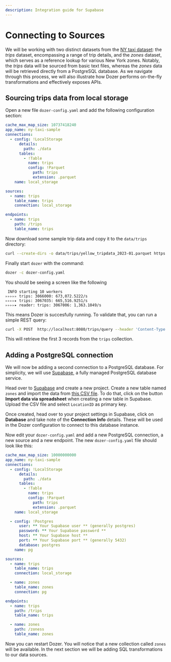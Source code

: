 ```yaml
---
description: Integration guide for Supabase
---
```


# Connecting to Sources

We will be working with two distinct datasets from the [NY taxi dataset](https://www.nyc.gov/site/tlc/about/tlc-trip-record-data.page): the *trips* dataset, encompassing a range of trip details, and the *zones* dataset, which serves as a reference lookup for various New York zones. Notably, the *trips* data will be sourced from basic text files, whereas the *zones* data will be retrieved directly from a PostgreSQL database. As we navigate through this process, we will also illustrate how Dozer performs on-the-fly transformations and effectively exposes APIs.

## Sourcing trips data from local storage

Open a new file `dozer-config.yaml` and add the following configuration section:

```yaml
cache_max_map_size: 10737418240
app_name: ny-taxi-sample
connections:
  - config: !LocalStorage
      details:
        path: ./data
      tables:
        - !Table
          name: trips
          config: !Parquet
            path: trips
            extension: .parquet
    name: local_storage

sources:
  - name: trips
    table_name: trips
    connection: local_storage

endpoints:
  - name: trips
    path: /trips
    table_name: trips
```

Now download some sample trip data and copy it to the `data/trips` directory:

```bash 
curl --create-dirs -o data/trips/yellow_tripdata_2023-01.parquet https://d37ci6vzurychx.cloudfront.net/trip-data/yellow_tripdata_2023-01.parquet
```

Finally start `dozer` with the command:

```bash
dozer -c dozer-config.yaml
```

You should be seeing a screen like the following
```
 INFO starting 10 workers
▹▹▹▹▹ trips: 3066000: 673,072.5222/s
▹▹▹▹▸ trips: 3067035: 665,516.9251/s
▹▹▹▹▸ reader: trips: 3067006: 1,363.1049/s
```

This means Dozer is succesfully running. To validate that, you can run a simple REST query:

```bash
curl -X POST  http://localhost:8080/trips/query --header 'Content-Type: application/json' --data-raw '{"$limit":3}'
```

This will retrieve the first 3 records from the `trips` collection.


## Adding a PostgreSQL connection

We will now be adding a second connection to a PostgreSQL database. For simplicity, we will use [Supabase](htpps://www.supabase.com), a fully managed PostgreSQL database service.

Head over to [Supabase](htpps://www.supabase.com) and create a new project. Create a new table named `zones` and import the data from [this CSV file](https://d37ci6vzurychx.cloudfront.net/misc/taxi+_zone_lookup.csv). To do that, click on the button **Import data via spreadsheet** when creating a  new table in Supabase. Upload the CSV file and select `LocationID` as primary key.

Once created, head over to your project settings in Supabase, click on **Database** and take note of the **Connection Info** details. These will be used in the Dozer configuration to connect to this database instance.

Now edit your `dozer-config.yaml` and add a new PostgreSQL connection, a new source and a new endpoint. The new `dozer-config.yaml` file should look like this:

```yaml
cache_max_map_size: 10000000000
app_name: ny-taxi-sample
connections:
  - config: !LocalStorage
      details:
        path: ./data
      tables:
        - !Table
          name: trips
          config: !Parquet
            path: trips
            extension: .parquet
    name: local_storage

  - config: !Postgres
      user: ** Your Supabase user ** (generally postgres)
      password: ** Your Supabase password **
      host: ** Your Supabase host **
      port: ** Your Supabase port ** (generally 5432)
      database: postgres
    name: pg

sources:
  - name: trips
    table_name: trips
    connection: local_storage

  - name: zones
    table_name: zones
    connection: pg

endpoints:
  - name: trips
    path: /trips
    table_name: trips

  - name: zones
    path: /zoness
    table_name: zones

```

Now you can restart Dozer. You will notice that a new collection called `zones` will be available. In the next section we will be adding SQL transformations to our data sources.